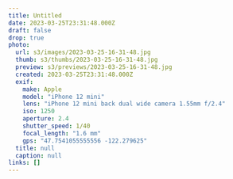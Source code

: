 ```yaml
---
title: Untitled
date: 2023-03-25T23:31:48.000Z
draft: false
drop: true
photo:
  url: s3/images/2023-03-25-16-31-48.jpg
  thumb: s3/thumbs/2023-03-25-16-31-48.jpg
  preview: s3/previews/2023-03-25-16-31-48.jpg
  created: 2023-03-25T23:31:48.000Z
  exif:
    make: Apple
    model: "iPhone 12 mini"
    lens: "iPhone 12 mini back dual wide camera 1.55mm f/2.4"
    iso: 1250
    aperture: 2.4
    shutter_speed: 1/40
    focal_length: "1.6 mm"
    gps: "47.7541055555556 -122.279625"
  title: null
  caption: null
links: []
---
```

